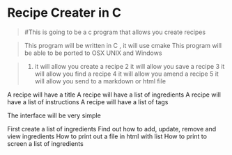  **Recipe Creater in C**
==========================
>#This is going to be a c program that allows you create recipes 

>This program will be written in C , it will use cmake 
>This program will be able to be ported to  OSX UNIX and Windows

>1. it will allow you create a recipe
>2  it will allow you save a recipe
>3  it will allow you find a recipe
>4  it will allow you amend a recipe
>5  it will allow you send to a markdown or html file

A recipe will have a title
A recipe will have a list of ingredients
A recipe will have a list of instructions
A recipe will have a list of tags

The interface will be very simple

First create a  list of ingredients
Find out how to add, update, remove and view ingredients
How to print out a file in html with list
How to print to screen a list of ingredients
